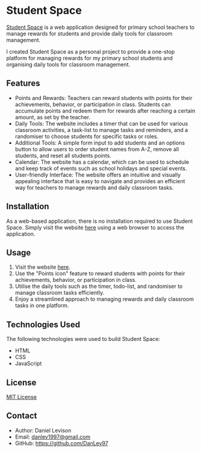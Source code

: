 # Student Space

[Student Space](https://student-space.netlify.app/) is a web application designed for primary school teachers to manage rewards for students and provide daily tools for classroom management.

I created Student Space as a personal project to provide a one-stop platform for managing rewards for my primary school students and organising daily tools for classroom management.

## Features

- Points and Rewards: Teachers can reward students with points for their achievements, behavior, or participation in class. Students can accumulate points and redeem them for rewards after reaching a certain amount, as set by the teacher.
- Daily Tools: The website includes a timer that can be used for various classroom activities, a task-list to manage tasks and reminders, and a randomiser to choose students for specific tasks or roles.
- Additional Tools: A simple form input to add students and an options button to allow users to order student names from A-Z, remove all students, and reset all students points.
- Calendar: The website has a calendar, which can be used to schedule and keep track of events such as school holidays and special events.
- User-friendly Interface: The website offers an intuitive and visually appealing interface that is easy to navigate and provides an efficient way for teachers to manage rewards and daily classroom tasks. 

## Installation

As a web-based application, there is no installation required to use Student Space. Simply visit the website [here](https://student-space.netlify.app/) using a web browser to access the application.

## Usage

1. Visit the website [here](https://student-space.netlify.app/).
2. Use the "Points icon" feature to reward students with points for their achievements, behavior, or participation in class.
3. Utilise the daily tools such as the timer, todo-list, and randomiser to manage classroom tasks efficiently.
4. Enjoy a streamlined approach to managing rewards and daily classroom tasks in one platform.

## Technologies Used

The following technologies were used to build Student Space:

- HTML
- CSS
- JavaScript

## License

[MIT License](LICENSE)

## Contact

- Author: Daniel Levison
- Email: danlev1997@gmail.com
- GitHub: https://github.com/DanLev97
